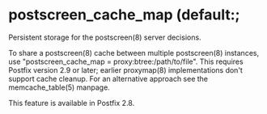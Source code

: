 # postscreen_cache_map (default:; 

 Persistent storage for the postscreen(8) server decisions. 

 To share a postscreen(8) cache between multiple postscreen(8)
instances, use "postscreen_cache_map = proxy:btree:/path/to/file".
This requires Postfix version 2.9 or later; earlier proxymap(8)
implementations don't support cache cleanup. For an alternative
approach see the memcache_table(5) manpage. 

 This feature is available in Postfix 2.8. 


